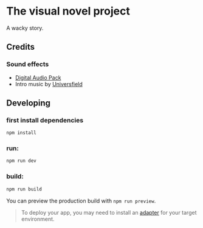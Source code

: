 # The visual novel project

A wacky story.

## Credits
### Sound effects
- [Digital Audio Pack](https://kenney.nl/assets/digital-audio)
- Intro music by [Universfield](https://pixabay.com/users/universfield-28281460/?utm_source=link-attribution&utm_medium=referral&utm_campaign=music&utm_content=153277)

## Developing

### first install dependencies
```bash
npm install
```

### run:
```bash
npm run dev
```

### build:
```bash
npm run build
```
You can preview the production build with `npm run preview`.

> To deploy your app, you may need to install an [adapter](https://svelte.dev/docs/kit/adapters) for your target environment.
